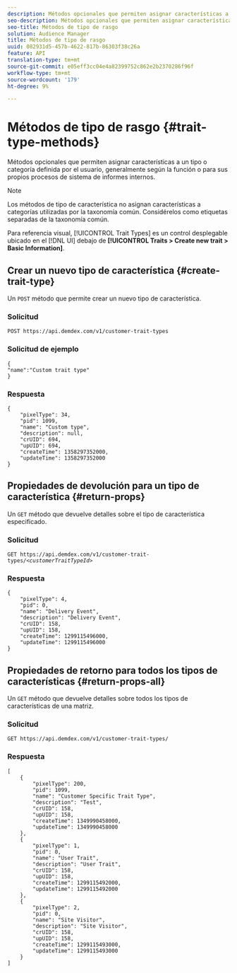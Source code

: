 ```yaml
---
description: Métodos opcionales que permiten asignar características a un tipo o categoría definida por el usuario, generalmente según la función o para sus propios procesos de sistema de informes internos.
seo-description: Métodos opcionales que permiten asignar características a un tipo o categoría definida por el usuario, generalmente según la función o para sus propios procesos de sistema de informes internos.
seo-title: Métodos de tipo de rasgo
solution: Audience Manager
title: Métodos de tipo de rasgo
uuid: 082931d5-457b-4622-817b-86303f38c26a
feature: API
translation-type: tm+mt
source-git-commit: e05eff3cc04e4a82399752c862e2b2370286f96f
workflow-type: tm+mt
source-wordcount: '179'
ht-degree: 9%

---
```



# Métodos de tipo de rasgo {#trait-type-methods}

Métodos opcionales que permiten asignar características a un tipo o categoría definida por el usuario, generalmente según la función o para sus propios procesos de sistema de informes internos.

<!-- c_rest_api_trait_types_intro.xml -->

>[!NOTE]
>
>Los métodos de tipo de característica no asignan características a categorías utilizadas por la taxonomía [](../../api/rest-api-main/aam-api-taxonomy.md#taxonomic-api-methods)común. Considérelos como etiquetas separadas de la taxonomía común.

Para referencia visual, [!UICONTROL Trait Types] es un control desplegable ubicado en el [!DNL UI] debajo de **[!UICONTROL Traits > Create new trait > Basic Information]**.

## Crear un nuevo tipo de característica {#create-trait-type}

Un `POST` método que permite crear un nuevo tipo de característica.

<!-- r_rest_api_create_trait_type.xml -->

### Solicitud

`POST https://api.demdex.com/v1/customer-trait-types`

### Solicitud de ejemplo

```
{
"name":"Custom trait type"
}
```

### Respuesta

```
{
    "pixelType": 34,
    "pid": 1099,
    "name": "Custom type",
    "description": null,
    "crUID": 694,
    "upUID": 694,
    "createTime": 1358297352000,
    "updateTime": 1358297352000
}
```

## Propiedades de devolución para un tipo de característica {#return-props}

Un `GET` método que devuelve detalles sobre el tipo de característica especificado.

<!-- r_rest_api_get_trait_type.xml -->

### Solicitud

`GET https://api.demdex.com/v1/customer-trait-types/`*`<customerTraitTypeId>`*

### Respuesta

```
{
    "pixelType": 4,
    "pid": 0,
    "name": "Delivery Event",
    "description": "Delivery Event",
    "crUID": 158,
    "upUID": 158,
    "createTime": 1299115496000,
    "updateTime": 1299115496000
}
```

## Propiedades de retorno para todos los tipos de características {#return-props-all}

Un `GET` método que devuelve detalles sobre todos los tipos de características de una matriz.

<!-- r_rest_api_get_trait_types.xml -->

### Solicitud

`GET https://api.demdex.com/v1/customer-trait-types/`

### Respuesta

```
[
    {
        "pixelType": 200,
        "pid": 1099,
        "name": "Customer Specific Trait Type",
        "description": "Test",
        "crUID": 158,
        "upUID": 158,
        "createTime": 1349990458000,
        "updateTime": 1349990458000
    },
    {
        "pixelType": 1,
        "pid": 0,
        "name": "User Trait",
        "description": "User Trait",
        "crUID": 158,
        "upUID": 158,
        "createTime": 1299115492000,
        "updateTime": 1299115492000
    },
    {
        "pixelType": 2,
        "pid": 0,
        "name": "Site Visitor",
        "description": "Site Visitor",
        "crUID": 158,
        "upUID": 158,
        "createTime": 1299115493000,
        "updateTime": 1299115493000
    }
]
```
